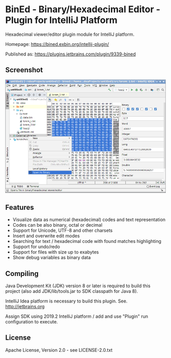 BinEd - Binary/Hexadecimal Editor - Plugin for IntelliJ Platform
================================================================

Hexadecimal viewer/editor plugin module for IntelliJ platform.

Homepage: https://bined.exbin.org/intellij-plugin/  

Published as: https://plugins.jetbrains.com/plugin/9339-bined  

Screenshot
----------

![BinEd-Editor Screenshot](images/intellij-screenshot.png?raw=true)

Features
--------

  * Visualize data as numerical (hexadecimal) codes and text representation
  * Codes can be also binary, octal or decimal
  * Support for Unicode, UTF-8 and other charsets
  * Insert and overwrite edit modes
  * Searching for text / hexadecimal code with found matches highlighting
  * Support for undo/redo
  * Support for files with size up to exabytes
  * Show debug variables as binary data

Compiling
---------

Java Development Kit (JDK) version 8 or later is required to build this project (also add JDK/lib/tools.jar to SDK classpath for Java 8).

IntelliJ Idea platform is necessary to build this plugin. See. http://jetbrains.org  

Assign SDK using 2019.2 IntelliJ platform / add and use "Plugin" run configuration to execute.

License
-------

Apache License, Version 2.0 - see LICENSE-2.0.txt
